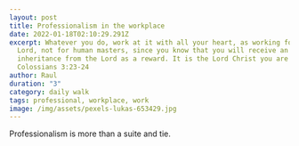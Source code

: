 ```yaml
---
layout: post
title: Professionalism in the workplace
date: 2022-01-18T02:10:29.291Z
excerpt: Whatever you do, work at it with all your heart, as working for the
  Lord, not for human masters, since you know that you will receive an
  inheritance from the Lord as a reward. It is the Lord Christ you are serving.
  Colossians 3:23-24
author: Raul
duration: "3"
category: daily walk
tags: professional, workplace, work
image: /img/assets/pexels-lukas-653429.jpg
---
```

Professionalism is more than a suite and tie.
